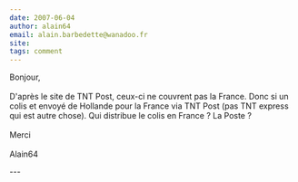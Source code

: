 ```yaml
---
date: 2007-06-04
author: alain64
email: alain.barbedette@wanadoo.fr
site: 
tags: comment
---
```


<p>Bonjour,<br />
<br />
D'après le site de TNT Post, ceux-ci ne couvrent pas la France. Donc si un colis et envoyé de Hollande pour la France via TNT Post (pas TNT express qui est autre chose). Qui distribue le colis en France ?  La Poste ?<br />
<br />
Merci<br />
<br />
Alain64</p>
---